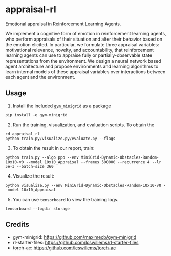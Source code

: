 # appraisal-rl
Emotional appraisal in Reinforcement Learning Agents.

We implement a cognitive form of emotion in reinforcement learning agents, who perform appraisals of their situation and alter their behavior based on the emotion elicited. In particular, we formulate three appraisal variables: motivational relevance, novelty, and accountability, that reinforcement learning agents can use to appraise fully or partially-observable state representations from the environment. We design a neural network based agent architecture and propose environments and learning algorithms to learn internal models of these appraisal variables over interactions between each agent and the environment.

## Usage
1. Install the included `gym_minigrid` as a package
```
pip install -e gym-minigrid
```
2. Run the training, visualization, and evaluation scripts. To obtain the 
```
cd appraisal_rl
python train.py/visualize.py/evaluate.py --flags
```
3. To obtain the result in our report, train:
```
python train.py --algo ppo --env MiniGrid-Dynamic-Obstacles-Random-10x10-v0 --model 10x10_Appraisal --frames 500000 --recurrence 4 --lr 5e-3 --batch-size 360   
```
4. Visualize the result:
```
python visualize.py --env MiniGrid-Dynamic-Obstacles-Random-10x10-v0 --model 10x10_Appraisal
```
5. You can use `tensorboard` to view the training logs.
```
tensorboard --logdir storage
```

## Credits
- gym-minigrid: https://github.com/maximecb/gym-minigrid
- rl-starter-files: https://github.com/lcswillems/rl-starter-files
- torch-ac: https://github.com/lcswillems/torch-ac
